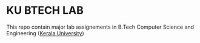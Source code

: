 KU BTECH LAB
=============

This repo contain major lab assignements in B.Tech Computer Science and Engineering
([Kerala University](http://www.keralauniversity.ac.in/))
